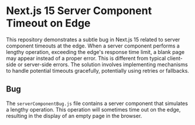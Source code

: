 # Next.js 15 Server Component Timeout on Edge

This repository demonstrates a subtle bug in Next.js 15 related to server component timeouts at the edge.  When a server component performs a lengthy operation, exceeding the edge's response time limit, a blank page may appear instead of a proper error. This is different from typical client-side or server-side errors.  The solution involves implementing mechanisms to handle potential timeouts gracefully, potentially using retries or fallbacks.

## Bug

The `serverComponentBug.js` file contains a server component that simulates a lengthy operation. This operation will sometimes time out on the edge, resulting in the display of an empty page in the browser.